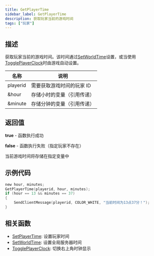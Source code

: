 ```yaml
---
title: GetPlayerTime
sidebar_label: GetPlayerTime
description: 获取玩家当前的游戏时间
tags: ["玩家"]
---
```


## 描述

获取玩家当前的游戏时间。该时间通过[SetWorldTime](SetWorldTime)设置，或当使用[TogglePlayerClock](TogglePlayerClock)时由游戏自动设置。

| 名称     | 说明                       |
| -------- | -------------------------- |
| playerid | 需要获取游戏时间的玩家 ID  |
| &hour    | 存储小时的变量（引用传递） |
| &minute  | 存储分钟的变量（引用传递） |

## 返回值

**true** - 函数执行成功

**false** - 函数执行失败（指定玩家不存在）

当前游戏时间将存储在指定变量中

## 示例代码

```c
new hour, minutes;
GetPlayerTime(playerid, hour, minutes);
if (hour == 13 && minutes == 37)
{
    SendClientMessage(playerid, COLOR_WHITE, "当前时间为13点37分！");
}
```

## 相关函数

- [SetPlayerTime](SetPlayerTime): 设置玩家时间
- [SetWorldTime](SetWorldTime): 设置全局服务器时间
- [TogglePlayerClock](TogglePlayerClock): 切换右上角时钟显示
